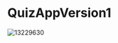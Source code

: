 # QuizAppVersion1
![13229630](https://user-images.githubusercontent.com/78012349/135596739-3ee5b56b-d83b-4715-b587-3d370c41a6e3.jpg)
